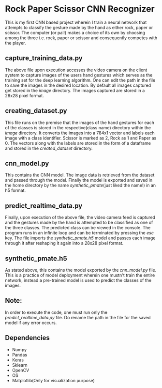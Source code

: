 # Rock Paper Scissor CNN Recognizer
This is my first CNN based project wherein I train a neural network that attempts to classify the gesture made by the hand as either rock, paper or scissor. The computer (or pal!) makes a choice of its own by choosing among the three i.e. rock, paper or scissor and consequently competes with the player.

## capture_training_data.py
The above file upon execution accesses the video camera on the client system to capture images of the users hand gestures which serves as the training set for the deep learning algorithm. One can edit the path in the file to save the images in the desired location. By default all images captured get stored in the *image* directory. The images captured are stored in a 28x28 pixel format.

## creating_dataset.py
This file runs on the premise that the images of the hand gestures for each of the classes is stored in the respective(class name) directory within the *image* directory. It converts the images into a 784x1 vector and labels each image with a class identifier. Scissor is marked as 2, Rock as 1 and Paper as 0. The vectors along with the labels are stored in the form of a dataframe and stored in the *created_dataset* directory.

## cnn_model.py
This contains the CNN model. The image data is retrieved from the dataset and passed through the model. Finally the model is exported and saved in the home directory by the name *synthetic_pmate*(just liked the name!) in an h5 format.

## predict_realtime_data.py
Finally, upon execution of the above file, the video camera feed is captured and the gestures made by the hand is attempted to be classified as one of the three classes. The predicted class can be viewed in the console. The program runs in an infinite loop and can be terminated by pressing the *esc* key. The file imports the *synthetic_pmate.h5* model and passes each image through it after reshaping it again into a 28x28 pixel format.

## synthetic_pmate.h5
As stated above, this contains the model exported by the *cnn_model.py* file. This is a practice of model deployment wherein one mustn't train the entire network, instead a pre-trained model is used to predict the classes of the images.

## Note:
In order to execute the code, one must run only the *predict_realtime_data.py* file. Do rename the path in the file for the saved model if any error occurs.

## Dependencies
- Numpy
- Pandas
- Keras
- Sklearn
- OpenCV
- OS
- Matplotlib(Only for visualization purpose)
